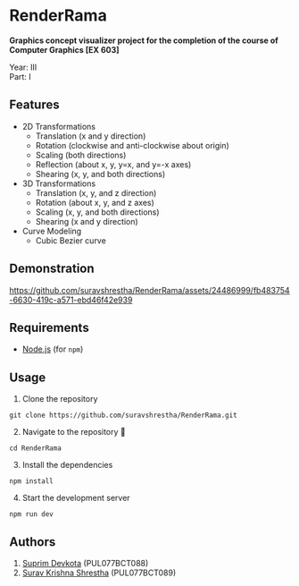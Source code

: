# RenderRama

**Graphics concept visualizer project for the completion of the course of Computer Graphics [EX 603]**

Year: III<br>
Part: I

## Features

- 2D Transformations
  - Translation (x and y direction)
  - Rotation (clockwise and anti-clockwise about origin)
  - Scaling (both directions)
  - Reflection (about x, y, y=x, and y=-x axes)
  - Shearing (x, y, and both directions)
- 3D Transformations
  - Translation (x, y, and z direction)
  - Rotation (about x, y, and z axes)
  - Scaling (x, y, and both directions)
  - Shearing (x and y direction)
- Curve Modeling
  - Cubic Bezier curve

## Demonstration

https://github.com/suravshrestha/RenderRama/assets/24486999/fb483754-6630-419c-a571-ebd46f42e939

## Requirements

- [Node.js](https://nodejs.org/en/) (for `npm`)

## Usage

1. Clone the repository

```
git clone https://github.com/suravshrestha/RenderRama.git
```

2. Navigate to the repository :open_file_folder:

```
cd RenderRama
```

3. Install the dependencies

```
npm install
```

4. Start the development server

```
npm run dev
```

## Authors

1. [Suprim Devkota](https://github.com/SuprimDevkota) (PUL077BCT088)
1. [Surav Krishna Shrestha](https://github.com/suravshrestha) (PUL077BCT089)
